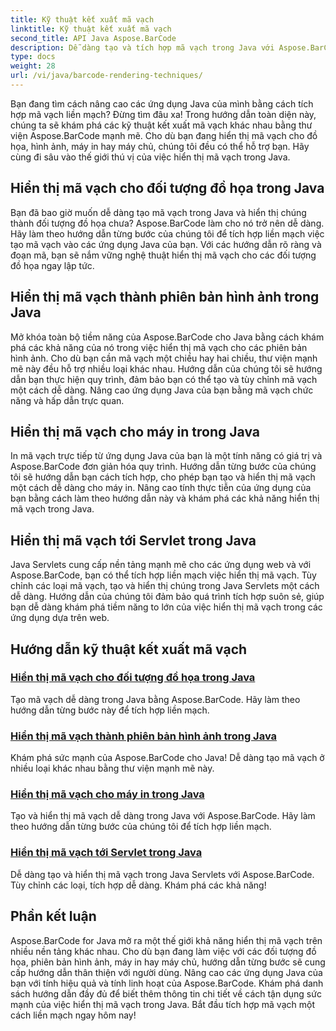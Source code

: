 ```yaml
---
title: Kỹ thuật kết xuất mã vạch
linktitle: Kỹ thuật kết xuất mã vạch
second_title: API Java Aspose.BarCode
description: Dễ dàng tạo và tích hợp mã vạch trong Java với Aspose.BarCode. Khám phá hướng dẫn từng bước để hiển thị mã vạch cho đồ họa, hình ảnh, máy in và máy chủ.
type: docs
weight: 28
url: /vi/java/barcode-rendering-techniques/
---
```


Bạn đang tìm cách nâng cao các ứng dụng Java của mình bằng cách tích hợp mã vạch liền mạch? Đừng tìm đâu xa! Trong hướng dẫn toàn diện này, chúng ta sẽ khám phá các kỹ thuật kết xuất mã vạch khác nhau bằng thư viện Aspose.BarCode mạnh mẽ. Cho dù bạn đang hiển thị mã vạch cho đồ họa, hình ảnh, máy in hay máy chủ, chúng tôi đều có thể hỗ trợ bạn. Hãy cùng đi sâu vào thế giới thú vị của việc hiển thị mã vạch trong Java.

## Hiển thị mã vạch cho đối tượng đồ họa trong Java

Bạn đã bao giờ muốn dễ dàng tạo mã vạch trong Java và hiển thị chúng thành đối tượng đồ họa chưa? Aspose.BarCode làm cho nó trở nên dễ dàng. Hãy làm theo hướng dẫn từng bước của chúng tôi để tích hợp liền mạch việc tạo mã vạch vào các ứng dụng Java của bạn. Với các hướng dẫn rõ ràng và đoạn mã, bạn sẽ nắm vững nghệ thuật hiển thị mã vạch cho các đối tượng đồ họa ngay lập tức.

## Hiển thị mã vạch thành phiên bản hình ảnh trong Java

Mở khóa toàn bộ tiềm năng của Aspose.BarCode cho Java bằng cách khám phá các khả năng của nó trong việc hiển thị mã vạch cho các phiên bản hình ảnh. Cho dù bạn cần mã vạch một chiều hay hai chiều, thư viện mạnh mẽ này đều hỗ trợ nhiều loại khác nhau. Hướng dẫn của chúng tôi sẽ hướng dẫn bạn thực hiện quy trình, đảm bảo bạn có thể tạo và tùy chỉnh mã vạch một cách dễ dàng. Nâng cao ứng dụng Java của bạn bằng mã vạch chức năng và hấp dẫn trực quan.

## Hiển thị mã vạch cho máy in trong Java

In mã vạch trực tiếp từ ứng dụng Java của bạn là một tính năng có giá trị và Aspose.BarCode đơn giản hóa quy trình. Hướng dẫn từng bước của chúng tôi sẽ hướng dẫn bạn cách tích hợp, cho phép bạn tạo và hiển thị mã vạch một cách dễ dàng cho máy in. Nâng cao tính thực tiễn của ứng dụng của bạn bằng cách làm theo hướng dẫn này và khám phá các khả năng hiển thị mã vạch trong Java.

## Hiển thị mã vạch tới Servlet trong Java

Java Servlets cung cấp nền tảng mạnh mẽ cho các ứng dụng web và với Aspose.BarCode, bạn có thể tích hợp liền mạch việc hiển thị mã vạch. Tùy chỉnh các loại mã vạch, tạo và hiển thị chúng trong Java Servlets một cách dễ dàng. Hướng dẫn của chúng tôi đảm bảo quá trình tích hợp suôn sẻ, giúp bạn dễ dàng khám phá tiềm năng to lớn của việc hiển thị mã vạch trong các ứng dụng dựa trên web.

## Hướng dẫn kỹ thuật kết xuất mã vạch
### [Hiển thị mã vạch cho đối tượng đồ họa trong Java](./rendering-barcode-graphics-object/)
Tạo mã vạch dễ dàng trong Java bằng Aspose.BarCode. Hãy làm theo hướng dẫn từng bước này để tích hợp liền mạch.
### [Hiển thị mã vạch thành phiên bản hình ảnh trong Java](./rendering-barcode-image-instance/)
Khám phá sức mạnh của Aspose.BarCode cho Java! Dễ dàng tạo mã vạch ở nhiều loại khác nhau bằng thư viện mạnh mẽ này.
### [Hiển thị mã vạch cho máy in trong Java](./rendering-barcode-printer/)
Tạo và hiển thị mã vạch dễ dàng trong Java với Aspose.BarCode. Hãy làm theo hướng dẫn từng bước của chúng tôi để tích hợp liền mạch.
### [Hiển thị mã vạch tới Servlet trong Java](./rendering-barcode-servlet/)
Dễ dàng tạo và hiển thị mã vạch trong Java Servlets với Aspose.BarCode. Tùy chỉnh các loại, tích hợp dễ dàng. Khám phá các khả năng!

## Phần kết luận
Aspose.BarCode for Java mở ra một thế giới khả năng hiển thị mã vạch trên nhiều nền tảng khác nhau. Cho dù bạn đang làm việc với các đối tượng đồ họa, phiên bản hình ảnh, máy in hay máy chủ, hướng dẫn từng bước sẽ cung cấp hướng dẫn thân thiện với người dùng. Nâng cao các ứng dụng Java của bạn với tính hiệu quả và tính linh hoạt của Aspose.BarCode. Khám phá danh sách hướng dẫn đầy đủ để biết thêm thông tin chi tiết về cách tận dụng sức mạnh của việc hiển thị mã vạch trong Java. Bắt đầu tích hợp mã vạch một cách liền mạch ngay hôm nay!